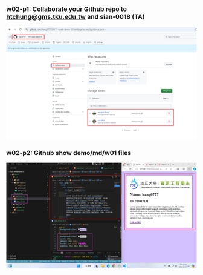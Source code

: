 ### w02-p1: Collaborate your Github repo to htchung@gms.tku.edu.tw and sian-0018 (TA)

![](w02-p1.png)

### w02-p2: Github show demo/md/w01 files

![](w02-p2.png)
